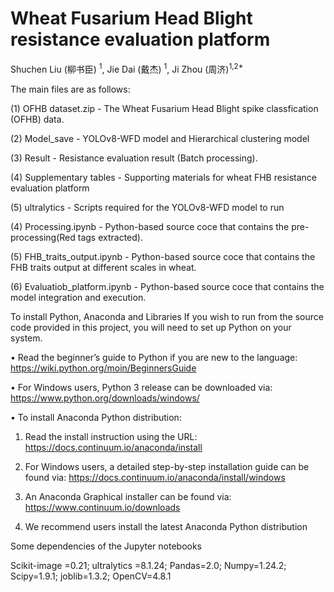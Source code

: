 # Wheat Fusarium Head Blight resistance evaluation platform

Shuchen Liu (柳书臣) <sup>1</sup>, Jie Dai (戴杰) <sup>1</sup>, Ji Zhou (周济)<sup>1,2*</sup>

The main files are as follows:

(1) OFHB dataset.zip - The Wheat Fusarium Head Blight spike classfication (OFHB) data.

(2) Model_save - YOLOv8-WFD model and Hierarchical clustering model

(3) Result - Resistance evaluation result (Batch processing). 

(4) Supplementary tables - Supporting materials for wheat FHB resistance evaluation platform

(5) ultralytics - Scripts required for the YOLOv8-WFD model to run

(4) Processing.ipynb - Python-based source coce that contains the pre-processing(Red tags extracted).

(5) FHB_traits_output.ipynb - Python-based source coce that contains the FHB traits output at different scales in wheat.

(6) Evaluatiob_platform.ipynb - Python-based source coce that contains the model integration and execution.

To install Python, Anaconda and Libraries
If you wish to run from the source code provided in this project, you will need to set up Python on your system.

• Read the beginner’s guide to Python if you are new to the language: https://wiki.python.org/moin/BeginnersGuide

• For Windows users, Python 3 release can be downloaded via: https://www.python.org/downloads/windows/

• To install Anaconda Python distribution:

1) Read the install instruction using the URL: https://docs.continuum.io/anaconda/install

2) For Windows users, a detailed step-by-step installation guide can be found via: https://docs.continuum.io/anaconda/install/windows

3) An Anaconda Graphical installer can be found via: https://www.continuum.io/downloads

4) We recommend users install the latest Anaconda Python distribution


Some dependencies of the Jupyter notebooks

Scikit-image =0.21; ultralytics =8.1.24; Pandas=2.0; Numpy=1.24.2; Scipy=1.9.1; joblib=1.3.2; OpenCV=4.8.1
